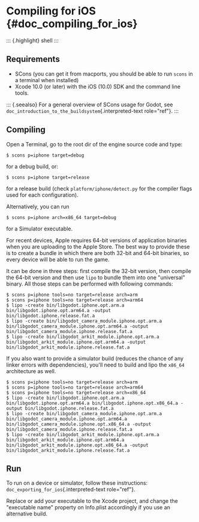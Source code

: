 Compiling for iOS {#doc_compiling_for_ios}
=================

::: {.highlight}
shell
:::

Requirements
------------

-   SCons (you can get it from macports, you should be able to run
    `scons` in a terminal when installed)
-   Xcode 10.0 (or later) with the iOS (10.0) SDK and the command line
    tools.

::: {.seealso}
For a general overview of SCons usage for Godot, see
`doc_introduction_to_the_buildsystem`{.interpreted-text role="ref"}.
:::

Compiling
---------

Open a Terminal, go to the root dir of the engine source code and type:

    $ scons p=iphone target=debug

for a debug build, or:

    $ scons p=iphone target=release

for a release build (check `platform/iphone/detect.py` for the compiler
flags used for each configuration).

Alternatively, you can run

    $ scons p=iphone arch=x86_64 target=debug

for a Simulator executable.

For recent devices, Apple requires 64-bit versions of application
binaries when you are uploading to the Apple Store. The best way to
provide these is to create a bundle in which there are both 32-bit and
64-bit binaries, so every device will be able to run the game.

It can be done in three steps: first compile the 32-bit version, then
compile the 64-bit version and then use `lipo` to bundle them into one
\"universal\" binary. All those steps can be performed with following
commands:

    $ scons p=iphone tools=no target=release arch=arm
    $ scons p=iphone tools=no target=release arch=arm64
    $ lipo -create bin/libgodot.iphone.opt.arm.a bin/libgodot.iphone.opt.arm64.a -output bin/libgodot.iphone.release.fat.a
    $ lipo -create bin/libgodot_camera_module.iphone.opt.arm.a bin/libgodot_camera_module.iphone.opt.arm64.a -output bin/libgodot_camera_module.iphone.release.fat.a
    $ lipo -create bin/libgodot_arkit_module.iphone.opt.arm.a bin/libgodot_arkit_module.iphone.opt.arm64.a -output bin/libgodot_arkit_module.iphone.release.fat.a

If you also want to provide a simulator build (reduces the chance of any
linker errors with dependencies), you\'ll need to build and lipo the
`x86_64` architecture as well.

    $ scons p=iphone tools=no target=release arch=arm
    $ scons p=iphone tools=no target=release arch=arm64
    $ scons p=iphone tools=no target=release arch=x86_64
    $ lipo -create bin/libgodot.iphone.opt.arm.a bin/libgodot.iphone.opt.arm64.a bin/libgodot.iphone.opt.x86_64.a -output bin/libgodot.iphone.release.fat.a
    $ lipo -create bin/libgodot_camera_module.iphone.opt.arm.a bin/libgodot_camera_module.iphone.opt.arm64.a bin/libgodot_camera_module.iphone.opt.x86_64.a -output bin/libgodot_camera_module.iphone.release.fat.a
    $ lipo -create bin/libgodot_arkit_module.iphone.opt.arm.a bin/libgodot_arkit_module.iphone.opt.arm64.a bin/libgodot_arkit_module.iphone.opt.x86_64.a -output bin/libgodot_arkit_module.iphone.release.fat.a

Run
---

To run on a device or simulator, follow these instructions:
`doc_exporting_for_ios`{.interpreted-text role="ref"}.

Replace or add your executable to the Xcode project, and change the
\"executable name\" property on Info.plist accordingly if you use an
alternative build.
